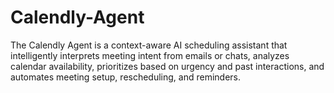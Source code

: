 # Calendly-Agent
The Calendly Agent is a context-aware AI scheduling assistant that intelligently interprets meeting intent from emails or chats, analyzes calendar availability, prioritizes based on urgency and past interactions, and automates meeting setup, rescheduling, and reminders.
